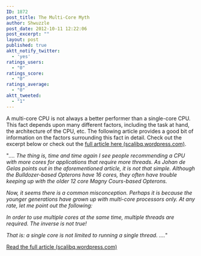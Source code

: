 ```yaml
---
ID: 1872
post_title: The Multi-Core Myth
author: Shwuzzle
post_date: 2012-10-11 12:22:06
post_excerpt: ""
layout: post
published: true
aktt_notify_twitter:
  - 'yes'
ratings_users:
  - "0"
ratings_score:
  - "0"
ratings_average:
  - "0"
aktt_tweeted:
  - "1"
---
```

A multi-core CPU is not always a better performer than a single-core CPU. This fact depends upon many different factors, including the task at hand, the architecture of the CPU, etc. The following article provides a good bit of information on the factors surrounding this fact in detail. Check out the excerpt below or check out the <a href="http://scalibq.wordpress.com/2012/06/01/multi-core-and-multi-threading/">full article here (scalibq.wordpress.com)</a>.

"<em>.... The thing is, time and time again I see people recommending a CPU with more cores for applications that require more threads. As Johan de Gelas points out in the aforementioned article, it is not that simple. Although the Bulldozer-based Opterons have 16 cores, they often have trouble keeping up with the older 12 core Magny Cours-based Opterons.</em>

<em>Now, it seems there is a common misconception. Perhaps it is because the younger generations have grown up with multi-core processors only. At any rate, let me point out the following:</em>

<em>In order to use multiple cores at the same time, multiple threads are required. The inverse is not true!</em>

<em>That is: a single core is not limited to running a single thread. ....</em>"

<a href="http://scalibq.wordpress.com/2012/06/01/multi-core-and-multi-threading/">Read the full article (scalibq.wordpress.com)</a>
